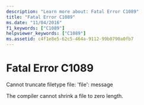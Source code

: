 ```yaml
---
description: "Learn more about: Fatal Error C1089"
title: "Fatal Error C1089"
ms.date: "11/04/2016"
f1_keywords: ["C1089"]
helpviewer_keywords: ["C1089"]
ms.assetid: c4f1e8e5-62c5-464a-9112-99b0790a0fb7
---
```

# Fatal Error C1089

Cannot truncate filetype file: 'file': message

The compiler cannot shrink a file to zero length.
